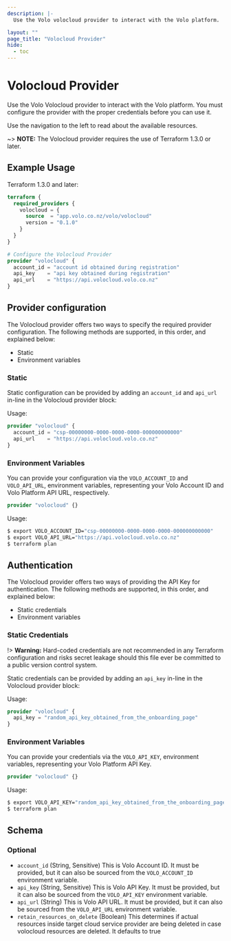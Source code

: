```yaml
---
description: |-
  Use the Volo volocloud provider to interact with the Volo platform.

layout: ""
page_title: "Volocloud Provider"
hide:
  - toc
---
```


# Volocloud Provider

Use the Volo Volocloud provider to interact with the Volo platform. You must configure the provider with the proper credentials before you can use it.

Use the navigation to the left to read about the available resources.

~> **NOTE:** The Volocloud provider requires the use of Terraform 1.3.0 or later.

## Example Usage

Terraform 1.3.0 and later:

```terraform
terraform {
  required_providers {
    volocloud = {
      source  = "app.volo.co.nz/volo/volocloud"
      version = "0.1.0"
    }
  }
}

# Configure the Volocloud Provider
provider "volocloud" {
  account_id = "account id obtained during registration"
  api_key    = "api key obtained during registration"
  api_url    = "https://api.volocloud.volo.co.nz"
}
```

## Provider configuration

The Volocloud provider offers two ways to specify the required provider
configuration. The following methods are supported, in this order, and
explained below:

- Static
- Environment variables

### Static

Static configuration can be provided by adding an `account_id` and `api_url`
in-line in the Volocloud provider block:

Usage:

```terraform
provider "volocloud" {
  account_id = "csp-00000000-0000-0000-0000-000000000000"
  api_url    = "https://api.volocloud.volo.co.nz"
}
```

### Environment Variables

You can provide your configuration via the `VOLO_ACCOUNT_ID` and
`VOLO_API_URL`, environment variables, representing your Volo
Account ID and Volo Platform API URL, respectively.

```terraform
provider "volocloud" {}
```

Usage:

```sh
$ export VOLO_ACCOUNT_ID="csp-00000000-0000-0000-0000-000000000000"
$ export VOLO_API_URL="https://api.volocloud.volo.co.nz"
$ terraform plan
```

## Authentication

The Volocloud provider offers two ways of providing the API Key for
authentication. The following methods are supported, in this order, and
explained below:

- Static credentials
- Environment variables

### Static Credentials

!> **Warning:** Hard-coded credentials are not recommended in any Terraform
configuration and risks secret leakage should this file ever be committed to a
public version control system.

Static credentials can be provided by adding an `api_key`
in-line in the Volocloud provider block:

Usage:

```terraform
provider "volocloud" {
  api_key = "random_api_key_obtained_from_the_onboarding_page"
}
```

### Environment Variables

You can provide your credentials via the `VOLO_API_KEY`, environment variables,
representing your Volo Platform API Key.

```terraform
provider "volocloud" {}
```

Usage:

```sh
$ export VOLO_API_KEY="random_api_key_obtained_from_the_onboarding_page"
$ terraform plan
```

<!-- schema generated by tfplugindocs -->
## Schema

### Optional

- `account_id` (String, Sensitive) This is Volo Account ID. It must be provided, but it can also be sourced from the `VOLO_ACCOUNT_ID` environment variable.
- `api_key` (String, Sensitive) This is Volo API Key. It must be provided, but it can also be sourced from the `VOLO_API_KEY` environment variable.
- `api_url` (String) This is Volo API URL. It must be provided, but it can also be sourced from the `VOLO_API_URL` environment variable.
- `retain_resources_on_delete` (Boolean) This determines if actual resources inside target cloud service provider are being deleted in case volocloud resources are deleted. It defaults to true
